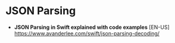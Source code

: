 # JSON Parsing

- **JSON Parsing in Swift explained with code examples** [EN-US] \
https://www.avanderlee.com/swift/json-parsing-decoding/